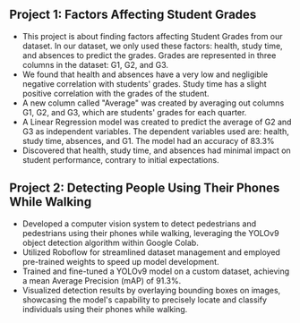 ## Project 1: Factors Affecting Student Grades
- This project is about finding factors affecting Student Grades from our dataset. In our dataset, we only used these factors: health, study time, and absences to predict the grades. Grades are represented in three columns in the dataset: G1, G2, and G3.
- We found that health and absences have a very low and negligible negative correlation with students' grades. Study time has a slight positive correlation with the grades of the student.
- A new column called "Average" was created by averaging out columns G1, G2, and G3, which are students' grades for each quarter.
- A Linear Regression model was created to predict the average of G2 and G3 as independent variables. The dependent variables used are: health, study time, absences, and G1. The model had an accuracy of 83.3%
- Discovered that health, study time, and absences had minimal impact on student performance, contrary to initial expectations.

## Project 2: Detecting People Using Their Phones While Walking
- Developed a computer vision system to detect pedestrians and pedestrians using their phones while walking, leveraging the YOLOv9 object detection algorithm within Google Colab.
- Utilized Roboflow for streamlined dataset management and employed pre-trained weights to speed up model development.
- Trained and fine-tuned a YOLOv9 model on a custom dataset, achieving a mean Average Precision (mAP) of 91.3%.
- Visualized detection results by overlaying bounding boxes on images, showcasing the model's capability to precisely locate and classify individuals using their phones while walking.
